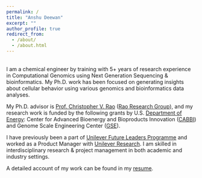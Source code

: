 ```yaml
---
permalink: /
title: "Anshu Deewan"
excerpt: ""
author_profile: true
redirect_from: 
  - /about/
  - /about.html
---
```

<br> 
I am a chemical engineer by training with 5+ years of research experience in Computational Genomics using Next Generation Sequencing & bioinformatics. My Ph.D. work has been focused on generating insights about cellular behavior using various genomics and bioinformatics data analyses.

My Ph.D. advisor is [Prof. Christopher V. Rao](https://chbe.illinois.edu/directory/profile/cvrao) ([Rao Research Group](https://raogroupuiuc.github.io/webpage/)), and my research work is funded by the following grants by U.S. [Department of Energy](https://www.energy.gov/science/office-science): Center for Advanced Bioenergy and Bioproducts Innovation ([CABBI](https://cabbi.bio/)) and Genome Scale Engineering Center ([GSE](https://www.igb.illinois.edu/research-areas/gsecenter)).

I have previously been a part of [Unilever Future Leaders Programme](https://careers.unilever.com/unilever-future-leaders-programme) and worked as a Product Manager with [Unilever Research](https://www.hul.co.in/our-company/rd-innovation/our-rd-locations/mumbai-india/). I am skilled in interdisciplinary research & project management in both academic and industry settings.

A detailed account of my work can be found in my [resume](../files/resume.pdf). 